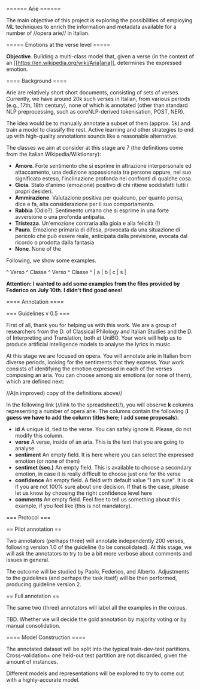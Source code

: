 ====== Arie ======

The main objective of this project is exploring the possibilities of employing ML techniques to enrich the information and metadata available for a number of //opera arie// in Italian.

===== Emotions at the verse level =====

**Objective**. Building a multi-class model that, given a verse (in the context of an [[https://en.wikipedia.org/wiki/Aria|aria]], determines the expressed emotion. 

==== Background ====

Arie are relatively short short documents, consisting of sets of verses. Currently, we have around 20k such verses in Italian, from various periods (e.g., 17th, 18th century), none of which is annotated (other than standard NLP preprocessing, such as coreNLP-derived tokenisation, POST, NER).

The idea would be to manually annotate a subset of them (approx. 5k) and train a model to classify the rest. Active learning and other strategies to end up with high-quality annotations sounds like a reasonable alternative.

The classes we aim at consider at this stage are 7 (the definitions come from the Italian Wikipedia/Wiktionary):
  - **Amore**. Forte sentimento che si esprime in attrazione interpersonale ed attaccamento, una dedizione appassionata tra persone oppure, nel suo significato esteso, l'inclinazione profonda nei confronti di qualche cosa.
  - **Gioia**. Stato d'animo (emozione) positivo di chi ritiene soddisfatti tutti i propri desideri.
  - **Ammirazione**. Valutazione positiva per qualcuno, per quanto pensa, dice e fa, alta considerazione per il suo comportamento.
  - **Rabbia** (Odio?). Sentimento umano che si esprime in una forte avversione o una profonda antipatia.
  - **Tristezza**. Un'emozione contraria alla gioia e alla felicità (!)
  - **Paura**. Emozione primaria di difesa, provocata da una situazione di pericolo che può essere reale, anticipata dalla previsione, evocata dal ricordo o prodotta dalla fantasia
  - **None**. None of the 

Following, we show some examples. 

^ Verso            ^ Classe       ^ Verso          ^ Classe ^
| a | b | c | s | 

**Attention: I wanted to add some examples from the files provided by Federico on July 10th. I didn't find good ones!**

==== Annotation ====

=== Guidelines v 0.5 ===

First of all, thank you for helping us with this work. We are a group of researchers from the D. of Classical Philology and Italian Studies and the D. of Interpreting and Translation, both at UniBO. Your work will help us to produce artificial intelligence models to analyse the lyrics in music. 

At this stage we are focused on opera. You will annotate arie in Italian from diverse periods, looking for the sentiments that they express. Your work consists of identifying the emotion expressed in each of the verses composing an aria. You can choose among six emotions (or none of them), which are defined next:

//A(n improved) copy of the definitions above//

In the following link (//link to the spreadsheet//), you will observe **k** columns representing a number of opera arie. The columns contain the following (**I guess we have to add the column titles here; I add some proposals**):
  - **id** A unique id, tied to the verse. You can safely ignore it. Please, do not modify this column. 
  - **verse** A verse, inside of an aria. This is the text that you are going to analyse. 
  - **sentiment** An empty field. It is here where you can select the expressed emotion (or none of them)  
 - **sentimet (sec.)** An empty field. This is available to choose a secondary emotion, in case it is really difficult to choose just one for the verse  
  - **confidence** An empty field. A field with default value "I am sure". It is ok if you are not 100% sure about one decision. If that is the case, please let us know by choosing the right confidence level here
  - **comments** An empty field. Feel free to tell us something about this example, if you feel like (this is not mandatory).


=== Protocol ===

== Pilot annotation ==

Two annotators (perhaps three) will annotate independently 200 verses, following version 1.0 of the guideline (to be consolidated). At this stage, we will ask the annotators to try to be a bit more verbose about comments and issues in general. 

The outcome will be studied by Paolo, Federico, and Alberto. Adjustments to the guidelines (and perhaps the task itself) will be then performed, producing guideline version 2. 

== Full annotation ==

The same two (three) annotators will label all the examples in the corpus. 

TBD. Whether we will decide the gold annotation by majority voting or by manual consolidation.

==== Model Construction ====

The annotated dataset will be split into the typical train-dev-test partitions. Cross-validation+ one held-out test partition are not discarded, given the amount of instances.

Different models and representations will be explored to try to come out with a highly-accurate model. 